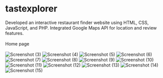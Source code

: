 # tastexplorer
Developed an interactive restaurant finder website using HTML, CSS,  JavaScript, and PHP. Integrated Google Maps API for location and  review features.</br></br>
Home page</br></br>
![Screenshot (3)](https://github.com/user-attachments/assets/333de1af-c897-4e2a-9c21-35a0ad76d2bd)
![Screenshot (4)](https://github.com/user-attachments/assets/35d3b121-ab4f-43cf-83c6-60ee7a6df8d3)
![Screenshot (5)](https://github.com/user-attachments/assets/f7df0d63-d105-4f67-b12a-a9b61b4f3354)
![Screenshot (6)](https://github.com/user-attachments/assets/8d648df6-afaf-4149-a21a-88e1392c9660)
![Screenshot (7)](https://github.com/user-attachments/assets/82e81231-513d-4cef-a3e7-bc80477bc6d7)
![Screenshot (8)](https://github.com/user-attachments/assets/0b1ab1d0-b337-4cab-9b05-d0920e9b6c4c)
![Screenshot (9)](https://github.com/user-attachments/assets/67f62c8c-a36e-477b-95b9-dfa1c8b50a73)
![Screenshot (10)](https://github.com/user-attachments/assets/8f7a4477-2845-45d4-a3b0-783b216bf650)
![Screenshot (11)](https://github.com/user-attachments/assets/f420c3df-baef-42f5-90a7-f65682dd9b55)
![Screenshot (12)](https://github.com/user-attachments/assets/c8a1455d-0ad2-4eeb-b565-679b0abb4087)
![Screenshot (13)](https://github.com/user-attachments/assets/cb03ef4c-4b92-48b4-88c1-01470837078b)
![Screenshot (14)](https://github.com/user-attachments/assets/e63c45a8-05e5-41f2-bf88-bad8284e7e05)
![Screenshot (15)](https://github.com/user-attachments/assets/e2cd578e-6d9e-4e18-87a2-288c9018296b)

